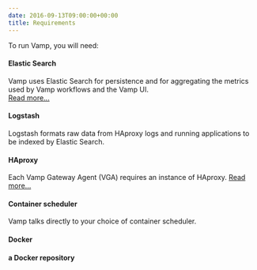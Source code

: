 ```yaml
---
date: 2016-09-13T09:00:00+00:00
title: Requirements
---
```

To run Vamp, you will need:

#### Elastic Search
Vamp uses Elastic Search for persistence and for aggregating the metrics used by Vamp workflows and the Vamp UI.  
[Read more...](/documentation/how-vamp-works/persistence-key-value-store/)

#### Logstash  
Logstash formats raw data from HAproxy logs and running applications to be indexed by Elastic Search.

#### HAproxy  
Each Vamp Gateway Agent (VGA) requires an instance of HAproxy. [Read more...](/documentation/how-vamp-works/routing-and-load-balancing/)

#### Container scheduler  
Vamp talks directly to your choice of container scheduler.

#### Docker

#### a Docker repository